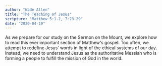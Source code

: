 ```yaml
---
author: "Wade Allen"
title: "The Teaching of Jesus"
scripture: "Matthew 5:1-2, 7:28-29"
date: "2020-04-19"
---
```


As we prepare for our study on the Sermon on the Mount, we explore how to read this ever important section of Matthew's gospel. Too often, we attempt to redefine Jesus' words in light of the ethical systems of our day. Instead, we need to understand Jesus as the authoritative Messiah who is forming a people to fulfill the mission of God in the world.
